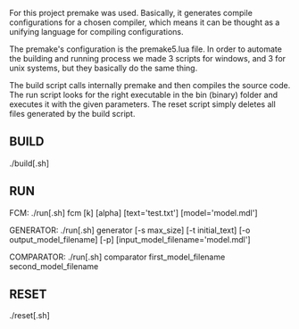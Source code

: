 For this project premake was used. Basically, it generates compile configurations for a chosen compiler,
which means it can be thought as a unifying language for compiling configurations.

The premake's configuration is the premake5.lua file. In order to automate the building and running process
we made 3 scripts for windows, and 3 for unix systems, but they basically do the same thing.

The build script calls internally premake and then compiles the source code. The run script
looks for the right executable in the bin (binary) folder and executes it with the given parameters.
The reset script simply deletes all files generated by the build script.

## BUILD ##
./build[.sh]

## RUN ##
FCM:
./run[.sh] fcm [k] [alpha] [text='test.txt'] [model='model.mdl']

GENERATOR:
./run[.sh] generator [-s max_size] [-t initial_text] [-o output_model_filename] [-p] [input_model_filename='model.mdl']

COMPARATOR:
./run[.sh] comparator first_model_filename second_model_filename

## RESET ##
./reset[.sh]